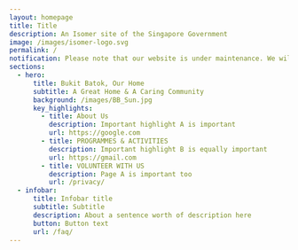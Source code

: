 ```yaml
---
layout: homepage
title: Title
description: An Isomer site of the Singapore Government
image: /images/isomer-logo.svg
permalink: /
notification: Please note that our website is under maintenance. We will be back shortly!
sections:
  - hero:
      title: Bukit Batok, Our Home
      subtitle: A Great Home & A Caring Community
      background: /images/BB_Sun.jpg
      key_highlights:
        - title: About Us
          description: Important highlight A is important
          url: https://google.com
        - title: PROGRAMMES & ACTIVITIES
          description: Important highlight B is equally important
          url: https://gmail.com
        - title: VOLUNTEER WITH US
          description: Page A is important too
          url: /privacy/
  - infobar:
      title: Infobar title
      subtitle: Subtitle
      description: About a sentence worth of description here
      button: Button text
      url: /faq/
---
```

